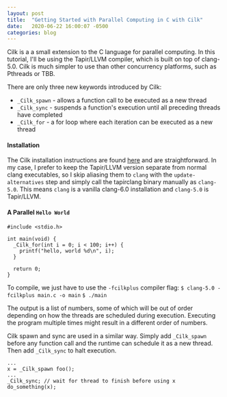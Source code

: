 ```yaml
---
layout: post
title:  "Getting Started with Parallel Computing in C with Cilk"
date:   2020-06-22 16:00:07 -0500
categories: blog
---
```

Cilk is a a small extension to the C language for parallel computing. In this tutorial, I'll be using the Tapir/LLVM compiler, which is built on top of clang-5.0. Cilk is much simpler to use than other concurrency platforms, such as Pthreads or TBB.

There are only three new keywords introduced by Cilk:
* `_Cilk_spawn` - allows a function call to be executed as a new thread
* `_Cilk_sync` - suspends a function's execution until all preceding threads have completed
* `_Cilk_for` - a for loop where each iteration can be executed as a new thread

#### Installation
The Cilk installation instructions are found [here](http://cilk.mit.edu/download/) and are straightforward. In my case, I prefer to keep the Tapir/LLVM version separate from normal clang executables, so I skip aliasing them to `clang` with the `update-alternatives` step and simply call the tapirclang binary manually as `clang-5.0`. This means `clang` is a vanilla clang-6.0 installation and `clang-5.0` is Tapir/LLVM.

#### A Parallel `Hello World`
```
#include <stdio.h>

int main(void) {
  _Cilk_for(int i = 0; i < 100; i++) {
    printf("hello, world %d\n", i);
  }

  return 0;
}
```
To compile, we just have to use the `-fcilkplus` compiler flag:
`$ clang-5.0 -fcilkplus main.c -o main`
`$ ./main`

The output is a list of numbers, some of which will be out of order depending on how the threads are scheduled during execution. Executing the program multiple times might result in a different order of numbers.

Cilk spawn and sync are used in a similar way. Simply add `_Cilk_spawn` before any function call and the runtime can schedule it as a new thread. Then add `_Cilk_sync` to halt execution.
```
...
x = _Cilk_spawn foo();
...
_Cilk_sync; // wait for thread to finish before using x
do_something(x);
```
